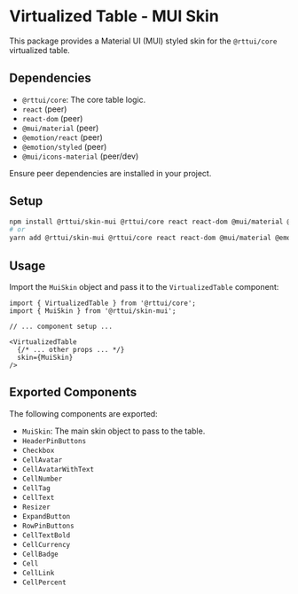 # Virtualized Table - MUI Skin

This package provides a Material UI (MUI) styled skin for the `@rttui/core` virtualized table.

## Dependencies

- `@rttui/core`: The core table logic.
- `react` (peer)
- `react-dom` (peer)
- `@mui/material` (peer)
- `@emotion/react` (peer)
- `@emotion/styled` (peer)
- `@mui/icons-material` (peer/dev)

Ensure peer dependencies are installed in your project.

## Setup

```bash
npm install @rttui/skin-mui @rttui/core react react-dom @mui/material @emotion/react @emotion/styled @mui/icons-material
# or
yarn add @rttui/skin-mui @rttui/core react react-dom @mui/material @emotion/react @emotion/styled @mui/icons-material
```

## Usage

Import the `MuiSkin` object and pass it to the `VirtualizedTable` component:

```tsx
import { VirtualizedTable } from '@rttui/core';
import { MuiSkin } from '@rttui/skin-mui';

// ... component setup ...

<VirtualizedTable
  {/* ... other props ... */}
  skin={MuiSkin}
/>
```

## Exported Components

The following components are exported:

- `MuiSkin`: The main skin object to pass to the table.
- `HeaderPinButtons`
- `Checkbox`
- `CellAvatar`
- `CellAvatarWithText`
- `CellNumber`
- `CellTag`
- `CellText`
- `Resizer`
- `ExpandButton`
- `RowPinButtons`
- `CellTextBold`
- `CellCurrency`
- `CellBadge`
- `Cell`
- `CellLink`
- `CellPercent`
